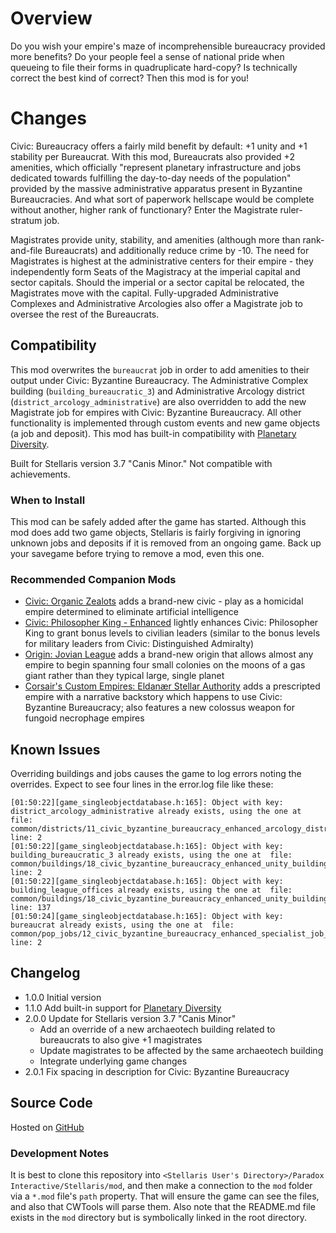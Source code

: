 # Overview

Do you wish your empire's maze of incomprehensible bureaucracy provided more benefits?  Do your people feel a sense of national pride when queueing to file their forms in quadruplicate hard-copy?  Is technically correct the best kind of correct?  Then this mod is for you!

# Changes

Civic: Bureaucracy offers a fairly mild benefit by default: +1 unity and +1 stability per Bureaucrat.  With this mod, Bureaucrats also provided +2 amenities, which officially "represent planetary infrastructure and jobs dedicated towards fulfilling the day-to-day needs of the population" provided by the massive administrative apparatus present in Byzantine Bureaucracies. And what sort of paperwork hellscape would be complete without another, higher rank of functionary? Enter the Magistrate ruler-stratum job.

Magistrates provide unity, stability, and amenities (although more than rank-and-file Bureaucrats) and additionally reduce crime by -10.  The need for Magistrates is highest at the administrative centers for their empire - they independently form Seats of the Magistracy at the imperial capital and sector capitals.  Should the imperial or a sector capital be relocated, the Magistrates move with the capital.  Fully-upgraded Administrative Complexes and Administrative Arcologies also offer a Magistrate job to oversee the rest of the Bureaucrats.

## Compatibility

This mod overwrites the `bureaucrat` job in order to add amenities to their output under Civic: Byzantine Bureaucracy. The Administrative Complex building (`building_bureaucratic_3`) and Administrative Arcology district (`district_arcology_administrative`) are also overridden to add the new Magistrate job for empires with Civic: Byzantine Bureaucracy.  All other functionality is implemented through custom events and new game objects (a job and deposit).  This mod has built-in compatibility with [Planetary Diversity](https://steamcommunity.com/sharedfiles/filedetails/?id=819148835).

Built for Stellaris version 3.7 "Canis Minor."  Not compatible with achievements.

### When to Install

This mod can be safely added after the game has started.  Although this mod does add two game objects, Stellaris is fairly forgiving in ignoring unknown jobs and deposits if it is removed from an ongoing game.  Back up your savegame before trying to remove a mod, even this one.

### Recommended Companion Mods

* [Civic: Organic Zealots](https://steamcommunity.com/sharedfiles/filedetails/?id=2920668465) adds a brand-new civic - play as a homicidal empire determined to eliminate artificial intelligence
* [Civic: Philosopher King - Enhanced](https://steamcommunity.com/sharedfiles/filedetails/?id=2774084358) lightly enhances Civic: Philosopher King to grant bonus levels to civilian leaders (similar to the bonus levels for military leaders from Civic: Distinguished Admiralty)
* [Origin: Jovian League](https://steamcommunity.com/sharedfiles/filedetails/?id=2682659676) adds a brand-new origin that allows almost any empire to begin spanning four small colonies on the moons of a gas giant rather than they typical large, single planet
* [Corsair's Custom Empires: Eldanær Stellar Authority](https://steamcommunity.com/sharedfiles/filedetails/?id=2496360535) adds a prescripted empire with a narrative backstory which happens to use Civic: Byzantine Bureaucracy; also features a new colossus weapon for fungoid necrophage empires

## Known Issues

Overriding buildings and jobs causes the game to log errors noting the overrides.  Expect to see four lines in the error.log file like these:

```
[01:50:22][game_singleobjectdatabase.h:165]: Object with key: district_arcology_administrative already exists, using the one at  file: common/districts/11_civic_byzantine_bureaucracy_enhanced_arcology_districts.txt line: 2
[01:50:22][game_singleobjectdatabase.h:165]: Object with key: building_bureaucratic_3 already exists, using the one at  file: common/buildings/18_civic_byzantine_bureaucracy_enhanced_unity_building_overrides.txt line: 2
[01:50:22][game_singleobjectdatabase.h:165]: Object with key: building_league_offices already exists, using the one at  file: common/buildings/18_civic_byzantine_bureaucracy_enhanced_unity_building_overrides.txt line: 137
[01:50:24][game_singleobjectdatabase.h:165]: Object with key: bureaucrat already exists, using the one at  file: common/pop_jobs/12_civic_byzantine_bureaucracy_enhanced_specialist_job_overrides.txt line: 2
```

## Changelog

* 1.0.0 Initial version
* 1.1.0 Add built-in support for [Planetary Diversity](https://steamcommunity.com/sharedfiles/filedetails/?id=819148835)
* 2.0.0 Update for Stellaris version 3.7 "Canis Minor"
    * Add an override of a new archaeotech building related to bureaucrats to also give +1 magistrates
    * Update magistrates to be affected by the same archaeotech building
    * Integrate underlying game changes
* 2.0.1 Fix spacing in description for Civic: Byzantine Bureaucracy

## Source Code

Hosted on [GitHub](https://github.com/corsairmarks/civic_byzantine_bureaucracy_enhanced)

### Development Notes

It is best to clone this repository into `<Stellaris User's Directory>/Paradox Interactive/Stellaris/mod`, and then make a connection to the `mod` folder via a `*.mod` file's `path` property.  That will ensure the game can see the files, and also that CWTools will parse them.  Also note that the README.md file exists in the `mod` directory but is symbolically linked in the root directory.